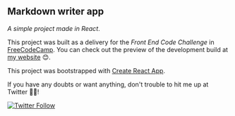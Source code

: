 ## Markdown writer app
_A simple project made in React_.

This project was built as a delivery for the *Front End Code Challenge* in [FreeCodeCamp](https://www.freecodecamp.org/). You can check out the preview of the development build at [my website](https://espetro.github.io/markdowny/) :blush:.

This project was bootstrapped with [Create React App](https://github.com/facebookincubator/create-react-app).

If you have any doubts or want anything, don't trouble to hit me up at Twitter :raising_hand::raising_hand:! 

[![Twitter Follow](https://img.shields.io/twitter/follow/espadrine.svg?style=social&label=Sigueme%20en%20@espettro)](https://twitter.com/espettro)